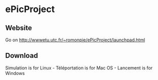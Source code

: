 # ePicProject

## Website
Go on http://wwwetu.utc.fr/~romonpie/ePicProject/launchpad.html

## Download
Simulation is for Linux - 
Téléportation is for Mac OS - 
Lancement is for Windows
